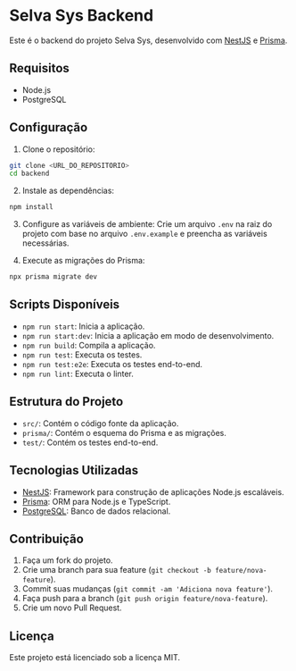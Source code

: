 # Selva Sys Backend

Este é o backend do projeto Selva Sys, desenvolvido com [NestJS](https://nestjs.com/) e [Prisma](https://www.prisma.io/).

## Requisitos

- Node.js
- PostgreSQL

## Configuração

1. Clone o repositório:

  ```bash
  git clone <URL_DO_REPOSITORIO>
  cd backend
  ```

2. Instale as dependências:

  ```bash
  npm install
  ```

3. Configure as variáveis de ambiente:
  Crie um arquivo `.env` na raiz do projeto com base no arquivo `.env.example` e preencha as variáveis necessárias.

4. Execute as migrações do Prisma:

  ```bash
  npx prisma migrate dev
  ```

## Scripts Disponíveis

- `npm run start`: Inicia a aplicação.
- `npm run start:dev`: Inicia a aplicação em modo de desenvolvimento.
- `npm run build`: Compila a aplicação.
- `npm run test`: Executa os testes.
- `npm run test:e2e`: Executa os testes end-to-end.
- `npm run lint`: Executa o linter.

## Estrutura do Projeto

- `src/`: Contém o código fonte da aplicação.
- `prisma/`: Contém o esquema do Prisma e as migrações.
- `test/`: Contém os testes end-to-end.

## Tecnologias Utilizadas

- [NestJS](https://nestjs.com/): Framework para construção de aplicações Node.js escaláveis.
- [Prisma](https://www.prisma.io/): ORM para Node.js e TypeScript.
- [PostgreSQL](https://www.postgresql.org/): Banco de dados relacional.

## Contribuição

1. Faça um fork do projeto.
2. Crie uma branch para sua feature (`git checkout -b feature/nova-feature`).
3. Commit suas mudanças (`git commit -am 'Adiciona nova feature'`).
4. Faça push para a branch (`git push origin feature/nova-feature`).
5. Crie um novo Pull Request.

## Licença

Este projeto está licenciado sob a licença MIT.
